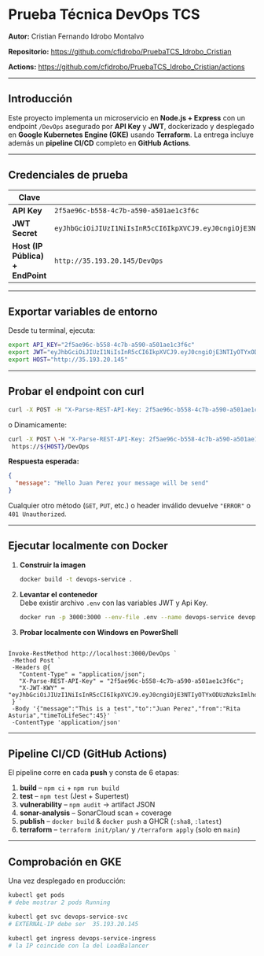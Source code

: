 #  Prueba Técnica DevOps TCS

**Autor:** Cristian Fernando Idrobo Montalvo  

**Repositorio:** https://github.com/cfidrobo/PruebaTCS_Idrobo_Cristian

**Actions:** https://github.com/cfidrobo/PruebaTCS_Idrobo_Cristian/actions


---

##  Introducción

Este proyecto implementa un microservicio en **Node.js + Express** con un endpoint `/DevOps` asegurado por **API Key** y **JWT**, dockerizado y desplegado en **Google Kubernetes Engine (GKE)** usando **Terraform**. La entrega incluye además un **pipeline CI/CD** completo en **GitHub Actions**.

---

##  Credenciales de prueba

| Clave                   | Valor                                                                 |
|-------------------------|-----------------------------------------------------------------------|
| **API Key**             | `2f5ae96c-b558-4c7b-a590-a501ae1c3f6c`                                 |
| **JWT Secret**          | `eyJhbGciOiJIUzI1NiIsInR5cCI6IkpXVCJ9.eyJ0cngiOjE3NTIyOTYxODUzNzksImlhdCI6MTc1MjI5NjE4NX0.VYaZn6iAqIZj8vgdlTDYfL826WXz2ibn_sC3yksQe8A`                                                               |
| **Host (IP Pública) + EndPoint**   | `http://35.193.20.145/DevOps`                                                |

---

##  Exportar variables de entorno

Desde tu terminal, ejecuta:

```bash
export API_KEY="2f5ae96c-b558-4c7b-a590-a501ae1c3f6c"
export JWT="eyJhbGciOiJIUzI1NiIsInR5cCI6IkpXVCJ9.eyJ0cngiOjE3NTIyOTYxODUzNzksImlhdCI6MTc1MjI5NjE4NX0.VYaZn6iAqIZj8vgdlTDYfL826WXz2ibn_sC3yksQe8A"
export HOST="http://35.193.20.145"
```


---

##  Probar el endpoint con curl


```bash
curl -X POST -H "X-Parse-REST-API-Key: 2f5ae96c-b558-4c7b-a590-a501ae1c3f6c" -H "X-JWT-KWY: eyJhbGciOiJIUzI1NiIsInR5cCI6IkpXVCJ9.eyJ0cngiOjE3NTIyOTYxODUzNzksImlhdCI6MTc1MjI5NjE4NX0.VYaZn6iAqIZj8vgdlTDYfL826WXz2ibn_sC3yksQe8A" -H "Content-Type: application/json" -d '{"message":"This is a test","to":"Juan Perez","from":"Rita Asturia","timeToLifeSec":45}' http://35.193.20.145/DevOps
```

o Dinamicamente:
```bash
curl -X POST \-H "X-Parse-REST-API-Key: 2f5ae96c-b558-4c7b-a590-a501ae1c3f6c" \-H "X-JWT-KWY: ${JWT}" \-H "Content-Type: application/json" \-d '{ “message” : “This is a test”, “to”: “Juan Perez”, “from”: “Rita Asturia”, “timeToLifeSec” : 45 }' \
 https://${HOST}/DevOps
 ```
**Respuesta esperada:**

```json
{
  "message": "Hello Juan Perez your message will be send"
}
```

Cualquier otro método (`GET`, `PUT`, etc.) o header inválido devuelve `"ERROR"` o `401 Unauthorized`.

---

##  Ejecutar localmente con Docker

1. **Construir la imagen**  
   ```bash
   docker build -t devops-service .
   ```

2. **Levantar el contenedor**  
   Debe existir archivo `.env` con las variables JWT y Api Key.
   ```bash
   docker run -p 3000:3000 --env-file .env --name devops-service devops-service
   ```

3. **Probar localmente con Windows en PowerShell**  
 ```

Invoke-RestMethod http://localhost:3000/DevOps `
  -Method Post `
  -Headers @{
    "Content-Type" = "application/json";
    "X-Parse-REST-API-Key" = "2f5ae96c-b558-4c7b-a590-a501ae1c3f6c";
    "X-JWT-KWY" = "eyJhbGciOiJIUzI1NiIsInR5cCI6IkpXVCJ9.eyJ0cngiOjE3NTIyOTYxODUzNzksImlhdCI6MTc1MjI5NjE4NX0.VYaZn6iAqIZj8vgdlTDYfL826WXz2ibn_sC3yksQe8A"
  } `
  -Body '{"message":"This is a test","to":"Juan Perez","from":"Rita Asturia","timeToLifeSec":45}' `
  -ContentType 'application/json'

 ```
---

##  Pipeline CI/CD (GitHub Actions)

El pipeline corre en cada **push** y consta de 6 etapas:

1. **build** – `npm ci` + `npm run build`  
2. **test** – `npm test` (Jest + Supertest)  
3. **vulnerability** – `npm audit` → artifact JSON  
4. **sonar-analysis** – SonarCloud scan + coverage  
5. **publish** – `docker build` & `docker push` a GHCR (`:sha8`, `:latest`)  
6. **terraform** – `terraform init/plan/` y `/terraform apply` (solo en `main`)

---

##  Comprobación en GKE

Una vez desplegado en producción:

```bash
kubectl get pods
# debe mostrar 2 pods Running

kubectl get svc devops-service-svc
# EXTERNAL-IP debe ser  35.193.20.145

kubectl get ingress devops-service-ingress
# la IP coincide con la del LoadBalancer
```

